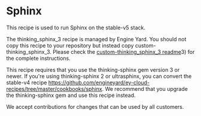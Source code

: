 # Sphinx

This recipe is used to run Sphinx on the stable-v5 stack.

The thinking_sphinx_3 recipe is managed by Engine Yard. You should not copy this recipe to your repository but instead copy custom-thinking_sphinx_3. Please check the [custom-thinking_sphinx_3 readme](../../examples/thinking_sphinx_3/cookbooks/custom-thinking_sphinx)3) for the complete instructions.

This recipe requires that you use the thinking-sphinx gem version 3 or newer. If you're using thinking-sphinx 2 or ultrasphinx, you can convert the stable-v4 recipe https://github.com/engineyard/ey-cloud-recipes/tree/master/cookbooks/sphinx. We recommend that you upgrade the thinking-sphinx gem and use this recipe instead.

We accept contributions for changes that can be used by all customers.
